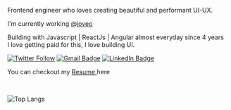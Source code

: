 
Frontend engineer who loves creating beautiful and performant UI-UX.

I'm currently working <a href='https://www.joveo.com/' target="_blank" >@joveo </a>

 <p>Building with Javascript | ReactJs | Angular  almost everyday since 4 years <br>
      I love getting paid for this, I love building UI.</p> 


[![Twitter Follow](https://img.shields.io/twitter/follow/the_growing_up?style=social)](https://twitter.com/intent/follow?screen_name=the_growing_up)
[![Gmail Badge](https://img.shields.io/badge/-namansharma99680@gmail.com-c14438?style=social&logo=Gmail&logoColor=red&link=mailto:namansharma99680@gmail.com)](mailto:namansharma99680@gmail.com)
[![LinkedIn Badge](https://img.shields.io/badge/-LinkedIn-blue?style=social&logo=Linkedin&logoColor=blue&link=https://www.linkedin.com/in/naman-sharma-dev98/)](https://www.linkedin.com/in/naman-sharma-dev98/)


You can checkout my <a href="https://github.com/Naman-l/Naman-l/blob/main/Naman_Sharma_FE_resume.pdf"> Resume </a> here


<div>
<!--     <div>
Languages/Frameworks I'm good at:
    </div>
<br>  
<a href="https://react.dev/"><img alt="ReactJs" title="ReactJs"  src="https://github.com/Naman-l/Naman-l/assets/59195746/06aa411c-33cb-40da-9992-eaff5a42017b"  height="40">
</a>
<a href="https://angular.dev/"><img alt="Angular" title="Angular"  src="https://angular.io/assets/images/logos/angular/angular.svg"  height="42">
</a>
<a href="https://nextjs.org/"><img alt="NextJS" title="NextJS"  src="https://logowik.com/content/uploads/images/nextjs7685.logowik.com.webp"  height="40">
</a>
<a href="https://www.w3.org/Style/CSS/Overview.en.html"><img alt="CSS 3" title="CSS 3" src="https://raw.githubusercontent.com/github/explore/80688e429a7d4ef2fca1e82350fe8e3517d3494d/topics/css/css.png" height="42"></a>
<a href="https://en.wikipedia.org/wiki/HTML"><img alt="HTML 5" title="HTML 5" src="https://raw.githubusercontent.com/github/explore/80688e429a7d4ef2fca1e82350fe8e3517d3494d/topics/html/html.png" height="42"></a>
<a href="https://developer.mozilla.org/en-US/docs/Web/JavaScript"><img alt="JavaScript" title="JavaScript" src="https://raw.githubusercontent.com/github/explore/80688e429a7d4ef2fca1e82350fe8e3517d3494d/topics/javascript/javascript.png" height="42"></a>
 -->
</div>

<div>
<br />

![Top Langs](https://github-readme-stats.vercel.app/api/top-langs/?username=Naman-l&layout=compact&hide=css)

</div>
